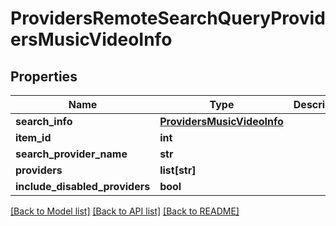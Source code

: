 # ProvidersRemoteSearchQueryProvidersMusicVideoInfo

## Properties
Name | Type | Description | Notes
------------ | ------------- | ------------- | -------------
**search_info** | [**ProvidersMusicVideoInfo**](ProvidersMusicVideoInfo.md) |  | [optional] 
**item_id** | **int** |  | [optional] 
**search_provider_name** | **str** |  | [optional] 
**providers** | **list[str]** |  | [optional] 
**include_disabled_providers** | **bool** |  | [optional] 

[[Back to Model list]](../README.md#documentation-for-models) [[Back to API list]](../README.md#documentation-for-api-endpoints) [[Back to README]](../README.md)

